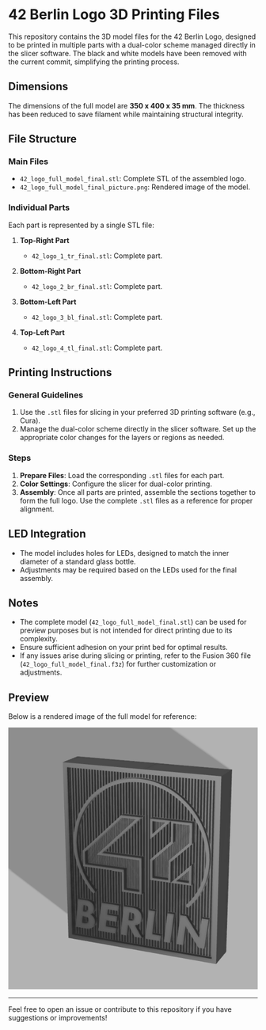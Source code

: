 # 42 Berlin Logo 3D Printing Files

This repository contains the 3D model files for the 42 Berlin Logo, designed to be printed in multiple parts with a dual-color scheme managed directly in the slicer software. The black and white models have been removed with the current commit, simplifying the printing process.

## Dimensions
The dimensions of the full model are **350 x 400 x 35 mm**. The thickness has been reduced to save filament while maintaining structural integrity.

## File Structure

### Main Files
- `42_logo_full_model_final.stl`: Complete STL of the assembled logo.
- `42_logo_full_model_final_picture.png`: Rendered image of the model.

### Individual Parts
Each part is represented by a single STL file:

1. **Top-Right Part**
   - `42_logo_1_tr_final.stl`: Complete part.

2. **Bottom-Right Part**
   - `42_logo_2_br_final.stl`: Complete part.

3. **Bottom-Left Part**
   - `42_logo_3_bl_final.stl`: Complete part.

4. **Top-Left Part**
   - `42_logo_4_tl_final.stl`: Complete part.

## Printing Instructions

### General Guidelines
1. Use the `.stl` files for slicing in your preferred 3D printing software (e.g., Cura).
2. Manage the dual-color scheme directly in the slicer software. Set up the appropriate color changes for the layers or regions as needed.

### Steps
1. **Prepare Files**: Load the corresponding `.stl` files for each part.
2. **Color Settings**: Configure the slicer for dual-color printing. 
3. **Assembly**: Once all parts are printed, assemble the sections together to form the full logo. Use the complete `.stl` files as a reference for proper alignment.

## LED Integration
- The model includes holes for LEDs, designed to match the inner diameter of a standard glass bottle.
- Adjustments may be required based on the LEDs used for the final assembly.

## Notes
- The complete model (`42_logo_full_model_final.stl`) can be used for preview purposes but is not intended for direct printing due to its complexity.
- Ensure sufficient adhesion on your print bed for optimal results.
- If any issues arise during slicing or printing, refer to the Fusion 360 file (`42_logo_full_model_final.f3z`) for further customization or adjustments.

## Preview
Below is a rendered image of the full model for reference:

![42 Berlin Logo](42_logo_full_model_final_picture.png)

---

Feel free to open an issue or contribute to this repository if you have suggestions or improvements!

